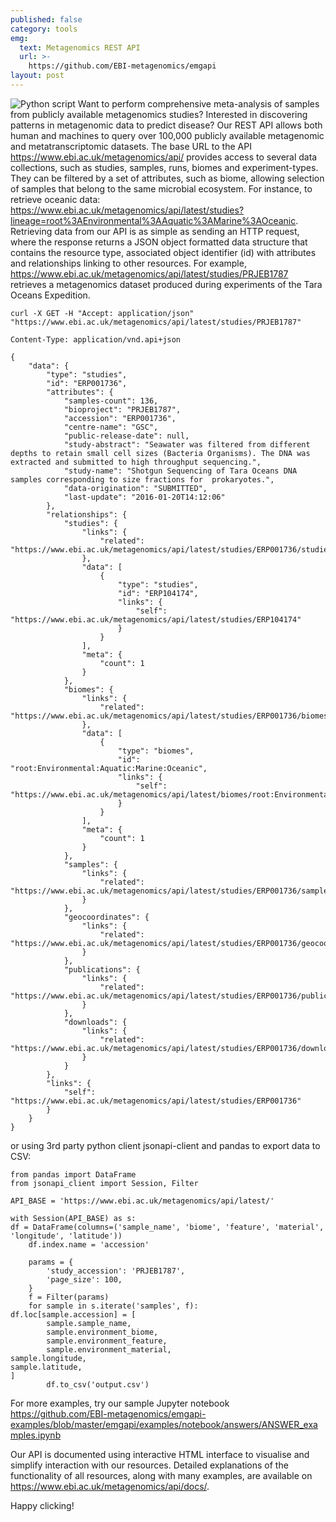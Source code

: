 ```yaml
---
published: false
category: tools
emg:
  text: Metagenomics REST API
  url: >-
    https://github.com/EBI-metagenomics/emgapi
layout: post
---
```

![Python script]({{site.baseurl}}/assets/media/images/posts/ico_code_EMG_grey.png)
Want to perform comprehensive meta-analysis of samples from publicly available metagenomics studies? Interested in discovering patterns in metagenomic data to predict disease? Our REST API allows both human and machines to query over 100,000 publicly available metagenomic and metatranscriptomic datasets. The base URL to the API https://www.ebi.ac.uk/metagenomics/api/ provides access to several data collections, such as studies, samples, runs, biomes and experiment-types. They can be filtered by a set of attributes, such as biome, allowing selection of samples that belong to the same microbial ecosystem. For instance, to retrieve oceanic data: https://www.ebi.ac.uk/metagenomics/api/latest/studies?lineage=root%3AEnvironmental%3AAquatic%3AMarine%3AOceanic. Retrieving data from our API is as simple as sending an HTTP request, where the response returns a JSON object formatted data structure that contains the resource type, associated object identifier (id) with attributes and relationships linking to other resources. For example, https://www.ebi.ac.uk/metagenomics/api/latest/studies/PRJEB1787 retrieves a metagenomics dataset produced during experiments of the Tara Oceans Expedition.

    curl -X GET -H "Accept: application/json" "https://www.ebi.ac.uk/metagenomics/api/latest/studies/PRJEB1787"

    Content-Type: application/vnd.api+json

    {
        "data": {
            "type": "studies",
            "id": "ERP001736",
            "attributes": {
                "samples-count": 136,
                "bioproject": "PRJEB1787",
                "accession": "ERP001736",
                "centre-name": "GSC",
                "public-release-date": null,
                "study-abstract": "Seawater was filtered from different depths to retain small cell sizes (Bacteria Organisms). The DNA was extracted and submitted to high throughput sequencing.",
                "study-name": "Shotgun Sequencing of Tara Oceans DNA samples corresponding to size fractions for  prokaryotes.",
                "data-origination": "SUBMITTED",
                "last-update": "2016-01-20T14:12:06"
            },
            "relationships": {
                "studies": {
                    "links": {
                        "related": "https://www.ebi.ac.uk/metagenomics/api/latest/studies/ERP001736/studies"
                    },
                    "data": [
                        {
                            "type": "studies",
                            "id": "ERP104174",
                            "links": {
                                "self": "https://www.ebi.ac.uk/metagenomics/api/latest/studies/ERP104174"
                            }
                        }
                    ],
                    "meta": {
                        "count": 1
                    }
                },
                "biomes": {
                    "links": {
                        "related": "https://www.ebi.ac.uk/metagenomics/api/latest/studies/ERP001736/biomes"
                    },
                    "data": [
                        {
                            "type": "biomes",
                            "id": "root:Environmental:Aquatic:Marine:Oceanic",
                            "links": {
                                "self": "https://www.ebi.ac.uk/metagenomics/api/latest/biomes/root:Environmental:Aquatic:Marine:Oceanic"
                            }
                        }
                    ],
                    "meta": {
                        "count": 1
                    }
                },
                "samples": {
                    "links": {
                        "related": "https://www.ebi.ac.uk/metagenomics/api/latest/studies/ERP001736/samples"
                    }
                },
                "geocoordinates": {
                    "links": {
                        "related": "https://www.ebi.ac.uk/metagenomics/api/latest/studies/ERP001736/geocoordinates"
                    }
                },
                "publications": {
                    "links": {
                        "related": "https://www.ebi.ac.uk/metagenomics/api/latest/studies/ERP001736/publications"
                    }
                },
                "downloads": {
                    "links": {
                        "related": "https://www.ebi.ac.uk/metagenomics/api/latest/studies/ERP001736/downloads"
                    }
                }
            },
            "links": {
                "self": "https://www.ebi.ac.uk/metagenomics/api/latest/studies/ERP001736"
            }
        }
    }

or using 3rd party python client jsonapi-client and pandas to export data to CSV:

    from pandas import DataFrame
    from jsonapi_client import Session, Filter
    
    API_BASE = 'https://www.ebi.ac.uk/metagenomics/api/latest/'

    with Session(API_BASE) as s:
    df = DataFrame(columns=('sample_name', 'biome', 'feature', 'material', 'longitude', 'latitude'))
        df.index.name = 'accession'

        params = {
            'study_accession': 'PRJEB1787',
            'page_size': 100,
        }
        f = Filter(params)
        for sample in s.iterate('samples', f):
    df.loc[sample.accession] = [
            sample.sample_name,
            sample.environment_biome,
            sample.environment_feature,
            sample.environment_material,
    sample.longitude,
    sample.latitude,
    ]
            df.to_csv('output.csv')

For more examples, try our sample Jupyter notebook https://github.com/EBI-metagenomics/emgapi-examples/blob/master/emgapi/examples/notebook/answers/ANSWER_examples.ipynb 

Our API is documented using interactive HTML interface to visualise and simplify interaction with our resources. Detailed explanations of the functionality of all resources, along with many examples, are available on https://www.ebi.ac.uk/metagenomics/api/docs/.

Happy clicking!
